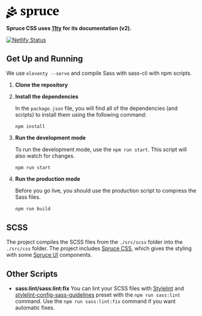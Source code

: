 <p>
  <a href="https://sprucecss.com/">
    <br>
    <picture>
      <source media="(prefers-color-scheme: light)" srcset="./.github/spruce-logo-dark.svg">
      <source media="(prefers-color-scheme: dark)" srcset="./.github/spruce-logo-light.svg">
      <img alt="Spruce CSS" width="140" src="./.github/spruce-logo-dark.svg">
    </picture>
    <br>
  </a>
</p>

**Spruce CSS uses [11ty](https://www.11ty.dev/) for its documentation (v2).**

[![Netlify Status](https://api.netlify.com/api/v1/badges/32f689b9-2e24-462f-be66-22e1233d7f9b/deploy-status)](https://app.netlify.com/sites/sprucecss/deploys)

## Get Up and Running

We use `eleventy --serve` and compile Sass with sass-cli with npm scripts.

1. **Clone the repository**

2. **Install the dependencies**

    In the `package.json` file, you will find all of the dependencies (and scripts) to install them using the following command:

    ```shell
    npm install
    ```

3. **Run the development mode**

    To run the development mode, use the `npm run start`. This script will also watch for changes.

    ```shell
    npm run start
    ```

4. **Run the production mode**

    Before you go live, you should use the production script to compress the Sass files.

    ```shell
    npm run build
    ```

## SCSS

The project compiles the SCSS files from the `./src/scss` folder into the `./src/css` folder. The project includes [Spruce CSS](https://sprucecss.com/), which gives the styling with some [Spruce UI](https://sprucecss.com/ui/getting-started/introduction/) components.

## Other Scripts

- **sass:lint/sass:lint:fix** You can lint your SCSS files with [Stylelint](https://stylelint.io/) and [stylelint-config-sass-guidelines](https://github.com/bjankord/stylelint-config-sass-guidelines) preset with the `npm run sass:lint` command. Use the `npm run sass:lint:fix` command if you want automatic fixes.
